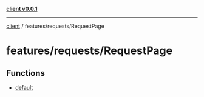 [**client v0.0.1**](../../../README.md)

***

[client](../../../README.md) / features/requests/RequestPage

# features/requests/RequestPage

## Functions

- [default](functions/default.md)
